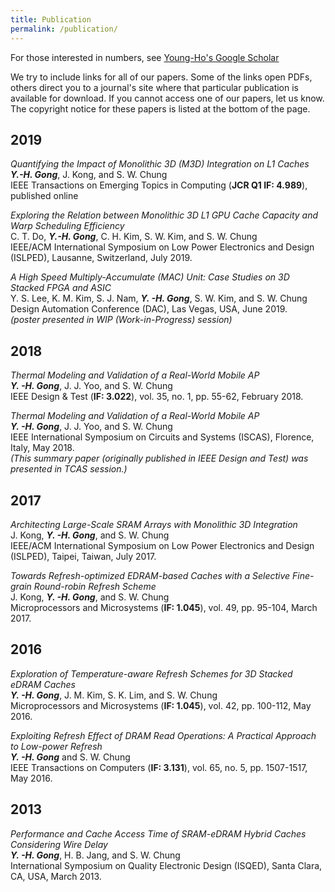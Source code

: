 ```yaml
---
title: Publication
permalink: /publication/
---
```


For those interested in numbers, see [Young-Ho's Google Scholar][googlelink]

[googlelink]: https://scholar.google.com/citations?hl=en&user=j_7MT9kAAAAJ&view_op=list_works&sortby=pubdate

We try to include links for all of our papers. Some of the links open PDFs, others direct you to a journal's site where that particular publication is available for download. If you cannot access one of our papers, let us know. The copyright notice for these papers is listed at the bottom of the page.



## 2019
_Quantifying the Impact of Monolithic 3D (M3D) Integration on L1 Caches_<br>
**_Y.-H. Gong_**, J. Kong, and S. W. Chung<br>
IEEE Transactions on Emerging Topics in Computing (**JCR Q1 IF: 4.989**), published online

_Exploring the Relation between Monolithic 3D L1 GPU Cache Capacity and Warp Scheduling Efficiency_<br>
C. T. Do, **_Y.-H. Gong_**, C. H. Kim, S. W. Kim, and S. W. Chung<br>
IEEE/ACM International Symposium on Low Power Electronics and Design (ISLPED), Lausanne, Switzerland, July 2019.

_A High Speed Multiply-Accumulate (MAC) Unit: Case Studies on 3D Stacked FPGA and ASIC_<br>
Y. S. Lee, K. M. Kim, S. J. Nam, **_Y. -H. Gong_**, S. W. Kim, and S. W. Chung<br> 
Design Automation Conference (DAC), Las Vegas, USA, June 2019. <br>
_(poster presented in WIP (Work-in-Progress) session)_

## 2018
_Thermal Modeling and Validation of a Real-World Mobile AP_<br>
**_Y. -H. Gong_**, J. J. Yoo, and S. W. Chung<br>
IEEE Design & Test (**IF: 3.022**), vol. 35, no. 1, pp. 55-62, February 2018.

_Thermal Modeling and Validation of a Real-World Mobile AP_<br>
**_Y. -H. Gong_**, J. J. Yoo, and S. W. Chung<br>
IEEE International Symposium on Circuits and Systems (ISCAS), Florence, Italy, May 2018. <br>
_(This summary paper (originally published in IEEE Design and Test) was presented in TCAS session.)_

## 2017
_Architecting Large-Scale SRAM Arrays with Monolithic 3D Integration_<br>
J. Kong, **_Y. -H. Gong_**, and S. W. Chung<br>
IEEE/ACM International Symposium on Low Power Electronics and Design (ISLPED), Taipei, Taiwan, July 2017.

_Towards Refresh-optimized EDRAM-based Caches with a Selective Fine-grain Round-robin Refresh Scheme_<br>
J. Kong, **_Y. -H. Gong_**, and S. W. Chung<br>
Microprocessors and Microsystems (**IF: 1.045**), vol. 49, pp. 95-104, March 2017.

## 2016
_Exploration of Temperature-aware Refresh Schemes for 3D Stacked eDRAM Caches_<br>
**_Y. -H. Gong_**, J. M. Kim, S. K. Lim, and S. W. Chung<br> 
Microprocessors and Microsystems (**IF: 1.045**), vol. 42, pp. 100-112, May 2016.

_Exploiting Refresh Effect of DRAM Read Operations: A Practical Approach to Low-power Refresh_<br>
**_Y. -H. Gong_** and S. W. Chung<br>
IEEE Transactions on Computers (**IF: 3.131**), vol. 65, no. 5, pp. 1507-1517, May 2016.

## 2013
_Performance and Cache Access Time of SRAM-eDRAM Hybrid Caches Considering Wire Delay_<br>
**_Y. -H. Gong_**, H. B. Jang, and S. W. Chung<br>
International Symposium on Quality Electronic Design (ISQED), Santa Clara, CA, USA, March 2013.

